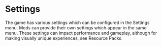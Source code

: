 # Settings

The game has various settings which can be configured in the Settings menu. Mods can provide their own settings which appear in the same menu.
These settings can impact performance and gameplay, although for making visually unique experiences, see Resource Packs.
